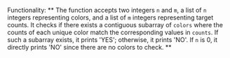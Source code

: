 Functionality: ** The function accepts two integers `n` and `m`, a list of `n` integers representing colors, and a list of `m` integers representing target counts. It checks if there exists a contiguous subarray of `colors` where the counts of each unique color match the corresponding values in `counts`. If such a subarray exists, it prints 'YES'; otherwise, it prints 'NO'. If `n` is 0, it directly prints 'NO' since there are no colors to check. **